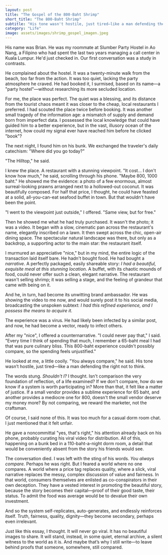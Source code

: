 ```yaml
---
layout: post
title: "The Gospel of the 800-Baht Shrimp"
short_title: "The 800-Baht Shrimp"
subtitle: "His tone wasn't hostile, just tired—like a man defending the right not to think."
category: "Life"
image: assets/images/shrimp_gospel_imagen.jpeg
---
```


His name was Brian. He was my roommate at Slumber Party Hostel in Ao Nang, a Filipino who had spent the last two years managing a call center in Kuala Lumpur. He'd just checked in. Our first conversation was a study in contrasts.

He complained about the hostel. It was a twenty-minute walk from the beach, too far from the action. It was too quiet, lacking the party atmosphere he craved. He had booked it, I surmised, based on its name—a "party hostel"—without researching its more secluded location.

For me, the place was perfect. The quiet was a blessing, and its distance from the tourist chaos meant it was closer to the cheap, local restaurants I preferred. I had scouted the place twice before booking. It was another small tragedy of the information age: a mismatch of supply and demand born from imperfect data. I possessed the local knowledge that could have guided him to a better experience, but in the vast, illusory ocean of the internet, how could my signal ever have reached him before he clicked "book"?

The next night, I found him on his bunk. We exchanged the traveler's daily catechism: "Where did you go today?"

"The Hilltop," he said.

I knew the place. A restaurant with a stunning viewpoint. "It cost... I don't know how much," he said, scrolling through his phone. "Maybe 800, 1000 baht." He showed me the evidence: a photo of a few enormous, almost surreal-looking prawns arranged next to a hollowed-out coconut. It was beautifully composed. For half that price, I thought, he could have feasted at a solid, all-you-can-eat seafood buffet in town. But that wouldn't have been the point.

"I went to the viewpoint just outside," I offered. "Same view, but for free."

Then he showed me what he had truly purchased. It wasn't the photo; it was a video. It began with a slow, cinematic pan across the restaurant's name, elegantly inscribed on a lawn. It then swept across the chic, open-air dining space. The spectacular natural landscape was there, but only as a backdrop, a supporting actor to the main star: the restaurant itself.

I murmured an appreciative "nice," but in my mind, the entire logic of the transaction laid itself bare. He hadn't bought food. He had bought a *narrative*. A perfectly packaged, easily shareable story: *I had a beautiful, exquisite meal at this stunning location*. A buffet, with its chaotic mounds of food, could never offer such a clean, elegant narrative. The restaurant wasn't selling shrimp; it was selling a stage, and the feeling of grandeur that came with being on it.

And he, in turn, had become its unwitting brand ambassador. He was showing the video to me now, and would surely post it to his social media, broadcasting the unspoken subtext: *I had this refined experience, and I possess the means to acquire it.*

The experience was a virus. He had likely been infected by a similar post, and now, he had become a vector, ready to infect others.

After my "nice", I offered a counternarrative. "I could never pay that," I said. "Every time I think of spending that much, I remember a 65-baht meal I had that was pure culinary bliss. This 800-baht experience couldn't possibly compare, so the spending feels unjustified."

He looked at me, a little coolly. "You always compare," he said. His tone wasn’t hostile, just tired—like a man defending the right not to think.

The words stung. *Shouldn't I?* I thought. Isn't comparison the very foundation of reflection, of a life examined? If we don't compare, how do we know if a system is worth participating in? More than that, it felt like a matter of justice. If a small vendor provides a sublime experience for 65 baht, and another provides a mediocre one for 800, doesn't the small vendor deserve my money more? By not comparing, we reward the marketer, not the craftsman.

Of course, I said none of this. It was too much for a casual dorm room chat. I just mentioned that it felt unfair.

He gave a noncommittal "yes, that's right," his attention already back on his phone, probably curating his viral video for distribution. All of this, happening on a bunk bed in a 110-baht-a-night dorm room, a detail that would be conveniently absent from the story his friends would see.

The conversation died. I was left with the sting of his words. *You always compare.* Perhaps he was right. But I feared a world where no one compares. A world where a price tag replaces quality, where a slick, viral narrative replaces the messy, complex discussion of value and fairness. In that world, consumers themselves are enlisted as co-conspirators in their own deception. They have a vested interest in promoting the beautiful story, because the story becomes their capital—proof of their good taste, their status. To admit the food was average would be to devalue their own investment.

And so the system self-replicates, auto-generates, and endlessly reinforces itself. Truth, fairness, quality, dignity—they become secondary, perhaps even irrelevant.

Just like this essay, I thought. It will never go viral. It has no beautiful images to share. It will stand, instead, in some quiet, eternal archive, a silent witness to the world as it is. And maybe that’s why I still write—to leave behind proofs that someone, somewhere, still compared.
